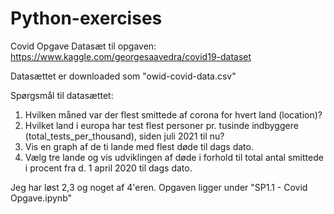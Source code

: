 # Python-exercises

Covid Opgave
Datasæt til opgaven: https://www.kaggle.com/georgesaavedra/covid19-dataset

Datasættet er downloaded som "owid-covid-data.csv"

Spørgsmål til datasættet:
1. Hvilken måned var der flest smittede af corona for hvert land (location)?
2. Hvilket land i europa har test flest personer pr. tusinde indbyggere (total_tests_per_thousand), siden juli 2021 til nu?
3. Vis en graph af de ti lande med flest døde til dags dato.
4. Vælg tre lande og vis udviklingen af døde i forhold til total antal smittede i procent fra d. 1 april 2020 til dags dato.

Jeg har løst 2,3 og noget af 4'eren. Opgaven ligger under "SP1.1 - Covid Opgave.ipynb"
